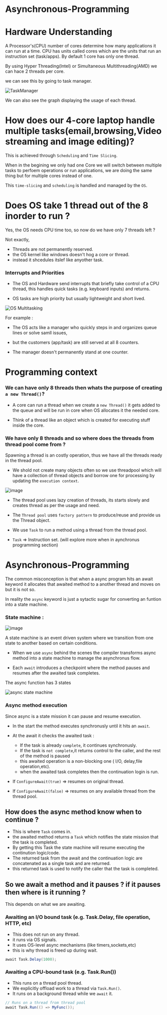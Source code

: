 # Asynchronous-Programming

# Hardware Understanding

A Processor's(CPU) number of cores determine how many applications it can run at a time.
CPU has units called cores which are the units that run an instruction set (task/apps).
By default 1 core has only one thread.

By using  Hyper Threading(Intel) or Simultaneous Multithreading(AMD)
we can hace 2 threads per core.

we can see this by going to task manager.

![TaskManager](https://github.com/user-attachments/assets/2bb2474e-0b50-47f2-bf12-61d24ee4b62a)

We can also see the graph displaying the usage of each thread.

# How does our  4-core laptop handle multiple tasks(email,browsing,Video streaming and image editing)?

This is achieved through `Scheduling` and `Time Slicing`.

When in the begining we only had one Core we will switch between multiple tasks to perfoem
operations or run applications, we are doing the same thing but for multiple cores instead of one.

This `time-slicing` and `scheduling` is handled and managed by the `OS`.

# Does OS take 1 thread out of the 8 inorder to run ?

Yes, the OS needs CPU time too, so now do we have only 7 threads left ?

Not exactly,

- Threads are not permanently reserved.
- the OS kernel like windows doesn't hog a core or thread.
- instead it shcedules itslef like anyother task.

### Interrupts and Priorities

- The OS and Hardware send interrupts that briefly take control of a CPU thread,
this handles quick tasks (e.g. keyboard inputs) and returns.

- OS tasks are high priority but usually lightweight and short lived.

![OS Multitasking](https://github.com/user-attachments/assets/d475e43c-040e-4d16-8631-518e01162b01)

For example :

- The OS acts like a manager who quickly steps in and organizes queue lines or
solve samll issues,

- but the customers (app/task) are still served at all 8 counters.

- The manager doesn't permanently stand at one counter.

# Programming context

### We can have only 8 threads then whats the purpose of creating `a new Thread()`?

- A core can run a thread when we create a `new Thread()` it gets added to the queue and will be
run in core when OS allocates it the needed core.

- Think of a thread like an object which is created for executing stuff inside the core.

### We have only 8 threads and so where does the threads from thread pool come from ?

Spawning a thread is an costly operation, thus we have all the threads ready in the 
thread pool.

- We shold not create many objects often so we use threadpool which will have a collection of thread objects and borrow one for 
processing by updating the `execution context`.

![image](https://github.com/user-attachments/assets/c5dc0b37-32a1-4b2e-9ac3-0b1fab6eef0a)

- The thread pool uses lazy creation of threads, its starts slowly and creates thread as per the usage
and need.

- The `Thread pool` uses `factory pattern` to produce/reuse and provide us the Thread object.

- We use `Task` to run a method using a thread from the thread pool.

- `Task` => Instruction set. (will explore more when in aynchronus programming section)


# Asynchronous-Programming

The common misconception is that when a async program hits an await keyword
it allocates that awaited method to a another thread and moves on but it is not so.

In reality the `async` keyword is just a sytactic sugar for converting an funtion
into a state machine.

### State machine :

![image](https://github.com/user-attachments/assets/347f3ded-5c00-4146-81d6-7ebdae54ce17)

A state machine is an event driven system where we transition from one state to another based on certain conditions.

- When we use `async` behind the scenes the compiler transforms async method into a state machine to manage the asynchronus flow.

- Each `await` introduces a checkpoint where the method pauses and resumes after the awaited task completes.

The async function has 3 states 

![async state machine](https://github.com/user-attachments/assets/7d9c1692-ac29-476d-9348-f09395ac9f07)

### Async method execution

Since async is a state mission it can pause and resume execution.

- In the start the method executes synchronusly until it hits an `await`.
- At the await it checks the awaited task :

    - If the task is already `complete`, it continues synchronusly.
    - If the task is `not complete`,it returns control to the caller, and the rest of the method is paused
    - this awaited operation is a non-blocking one ( I/O, delay,file operation,etc).
    - when the awaited task completes then the continuation login is run.
- If `ConfigureAwait(true)` => resumes on original thread.
- If `ConfigureAwait(false)` => resumes on any available thread from the thread pool.

## How does the async method know when to continue ?

- This is where `Task` comes in.
- the awaited method returns a `Task` which notifies the state mission that the task is completed.
- By getting this Task the state machine will resume executing the continution logic/code.
- The returned task from the await and the continuation logic are concatenated as a single task and are returned.
- this returned task is used to notify the caller that the task is completed.

## So we await a method and it pauses ? if it pauses then where is it running ?

This depends on what we are awaiting.

### Awaiting an I/O bound task (e.g. Task.Delay, file operation, HTTP, etc)

- This does not run on any thread.
- it runs via OS signals.
- It uses OS-level async mechanisms (like timers,sockets,etc)
- this is why thread is freed up during wait.

```csharp
await Task.Delay(1000);
```


### Awaiting a CPU-bound task (e.g. Task.Run())

- This runs on a thread pool thread.
- We explicitly offload work to a thread via `Task.Run()`.
- It runs on a background thread while we `await` it.

```csharp
// Runs on a thread from thread pool
await Task.Run(() => MyFunc());
```
